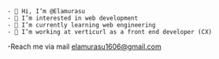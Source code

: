 ```
- 👋 Hi, I’m @Elamurasu
- 👀 I’m interested in web development
- 🌱 I’m currently learning web engineering
- 💞️ I’m working at verticurl as a front end developer (CX)
```

-Reach me via mail <elamurasu1606@gmail.com>


<!---
Elamurasu/Elamurasu is a ✨ special ✨ repository because its `README.md` (this file) appears on your GitHub profile.
You can click the Preview link to take a look at your changes.
--->
